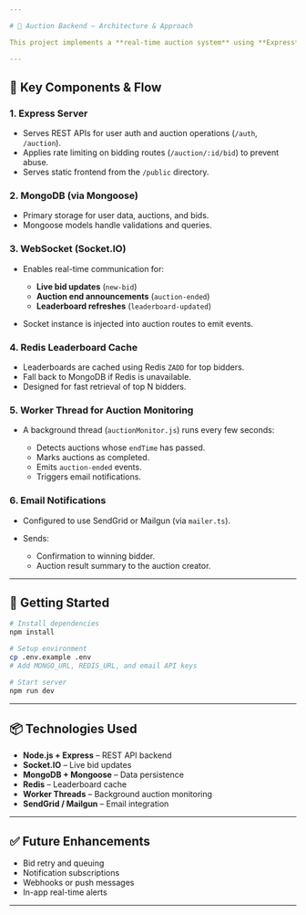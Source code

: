 ```yaml
---

# 🧠 Auction Backend — Architecture & Approach

This project implements a **real-time auction system** using **Express**, **MongoDB**, **Redis**, **WebSockets**, and **Worker Threads** to support live bidding, leaderboard caching, and auction lifecycle monitoring.

---
```


## 🔧 Key Components & Flow

### 1. **Express Server**

* Serves REST APIs for user auth and auction operations (`/auth`, `/auction`).
* Applies rate limiting on bidding routes (`/auction/:id/bid`) to prevent abuse.
* Serves static frontend from the `/public` directory.

### 2. **MongoDB (via Mongoose)**

* Primary storage for user data, auctions, and bids.
* Mongoose models handle validations and queries.

### 3. **WebSocket (Socket.IO)**

* Enables real-time communication for:

  * **Live bid updates** (`new-bid`)
  * **Auction end announcements** (`auction-ended`)
  * **Leaderboard refreshes** (`leaderboard-updated`)
* Socket instance is injected into auction routes to emit events.

### 4. **Redis Leaderboard Cache**

* Leaderboards are cached using Redis `ZADD` for top bidders.
* Fall back to MongoDB if Redis is unavailable.
* Designed for fast retrieval of top N bidders.

### 5. **Worker Thread for Auction Monitoring**

* A background thread (`auctionMonitor.js`) runs every few seconds:

  * Detects auctions whose `endTime` has passed.
  * Marks auctions as completed.
  * Emits `auction-ended` events.
  * Triggers email notifications.

### 6. **Email Notifications**

* Configured to use SendGrid or Mailgun (via `mailer.ts`).
* Sends:

  * Confirmation to winning bidder.
  * Auction result summary to the auction creator.

---

## 🚀 Getting Started

```bash
# Install dependencies
npm install

# Setup environment
cp .env.example .env
# Add MONGO_URL, REDIS_URL, and email API keys

# Start server
npm run dev
```

---

## 📦 Technologies Used

* **Node.js + Express** – REST API backend
* **Socket.IO** – Live bid updates
* **MongoDB + Mongoose** – Data persistence
* **Redis** – Leaderboard cache
* **Worker Threads** – Background auction monitoring
* **SendGrid / Mailgun** – Email integration

---

## ✅ Future Enhancements

* Bid retry and queuing
* Notification subscriptions
* Webhooks or push messages
* In-app real-time alerts

---
